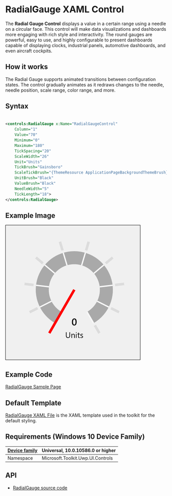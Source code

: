 # RadialGauge XAML Control

The **Radial Gauge Control** displays a value in a certain range using a needle on a circular face. This control will make data visualizations and dashboards more engaging with rich style and interactivity. 
The round gauges are powerful, easy to use, and highly configurable to present dashboards capable of displaying clocks, industrial panels, automotive dashboards, and even aircraft cockpits.

## How it works

The Radial Gauge supports animated transitions between configuration states. The control gradually animates as it redraws changes to the needle, needle position, scale range, color range, and more. 

## Syntax

```xml

<controls:RadialGauge x:Name="RadialGaugeControl"
	Column="1"
	Value="70"
	Minimum="0"
	Maximum="180"
	TickSpacing="20"
	ScaleWidth="26"
	Unit="Units"
	TickBrush="Gainsboro"
	ScaleTickBrush="{ThemeResource ApplicationPageBackgroundThemeBrush}"
	UnitBrush="Black"
	ValueBrush="Black" 
	NeedleWidth="5" 
	TickLength="18">
</controls:RadialGauge>

```

## Example Image

![RadialGauge animation](../resources/images/Controls-RadialGauge.gif "RadialGauge")

## Example Code

[RadialGauge Sample Page](https://github.com/Microsoft/UWPCommunityToolkit/tree/master/Microsoft.Toolkit.Uwp.SampleApp/SamplePages/RadialGauge)

## Default Template 

[RadialGauge XAML File](https://github.com/Microsoft/UWPCommunityToolkit/blob/master/Microsoft.Toolkit.Uwp.UI.Controls/RadialGauge/RadialGauge.xaml) is the XAML template used in the toolkit for the default styling.

## Requirements (Windows 10 Device Family)

| [Device family](http://go.microsoft.com/fwlink/p/?LinkID=526370) | Universal, 10.0.10586.0 or higher |
| --- | --- |
| Namespace | Microsoft.Toolkit.Uwp.UI.Controls |

## API

* [RadialGauge source code](https://github.com/Microsoft/UWPCommunityToolkit/tree/master/Microsoft.Toolkit.Uwp.UI.Controls/RadialGauge)

